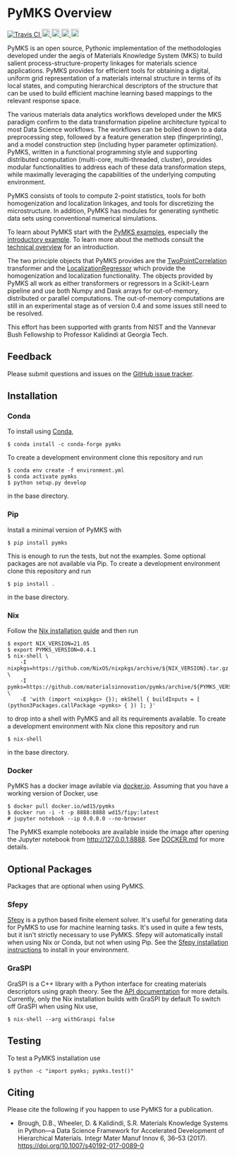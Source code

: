 # PyMKS Overview

<a href="https://travis-ci.org/materialsinnovation/pymks" target="_blank">
<img src="https://api.travis-ci.org/materialsinnovation/pymks.svg"
alt="Travis CI">
</a>
<a href="https://github.com/materialsinnovation/pymks/blob/master/LICENSE.md">
<img src="https://img.shields.io/badge/license-mit-blue.svg" alt="License" height="18">
</a>
<a href="http://pymks.readthedocs.io/en/latest/?badge=latest">
<img src="https://readthedocs.org/projects/pymks/badge/?version=latest" alt="Documentation Status" height="18">
</a>
<a href="https://pypi.python.org/pypi/pymks">
<img src="https://badge.fury.io/py/pymks.svg" alt="PyPI version" height="18">
</a>
<a href="https://circleci.com/gh/materialsinnovation/pymks">
<img src="https://circleci.com/gh/materialsinnovation/pymks.svg?style=shield" alt="Circle CI" height="18">
</a>

PyMKS is an open source, Pythonic implementation of the methodologies
developed under the aegis of Materials Knowledge System (MKS) to build
salient process-structure-property linkages for materials science
applications.  PyMKS provides for efficient tools for obtaining a
digital, uniform grid representation of a materials internal structure
in terms of its local states, and computing hierarchical descriptors
of the structure that can be used to build efficient machine learning
based mappings to the relevant response space.

The various materials data analytics workflows developed under the MKS
paradigm confirm to the data transformation pipeline architecture
typical to most Data Science workflows. The workflows can be boiled
down to a data preprocessing step, followed by a feature generation
step (fingerprinting), and a model construction step (including hyper
parameter optimization). PyMKS, written in a functional programming
style and supporting distributed computation (multi-core,
multi-threaded, cluster), provides modular functionalities to address
each of these data transformation steps, while maximally leveraging
the capabilities of the underlying computing environment.

PyMKS consists of tools to compute 2-point statistics, tools for both homogenization
and localization linkages, and tools for discretizing the microstructure. In addition,
PyMKS has modules for generating synthetic data sets using conventional numerical
simulations.

To learn about PyMKS start with the [PyMKS
examples](http://pymks.org/en/stable/EXAMPLES.rst), especially the
[introductory example](notebooks/intro.ipynb). To learn more about the
methods consult the [technical overview](notebooks/tech_overview.html)
for an introduction.

The two principle objects that PyMKS provides are the
[TwoPointCorrelation](http://pymks.org/en/stable/API.html#pymks.TwoPointCorrelation)
transformer and the
[LocalizationRegressor](http://pymks.org/en/stable/API.html#pymks.LocalizationRegressor)
which provide the homogenization and localization functionality. The
objects provided by PyMKS all work as either transformers or
regressors in a Scikit-Learn pipeline and use both Numpy and Dask
arrays for out-of-memory, distributed or parallel computations. The
out-of-memory computations are still in an experimental stage as of
version 0.4 and some issues still need to be resolved.

This effort has been supported with grants from NIST and the Vannevar Bush Fellowship to Professor Kalidindi at Georgia Tech.



## Feedback

Please submit questions and issues on the [GitHub issue
tracker](https://github.com/materialsinnovation/pymks/issues).

## Installation

### Conda

To install using [Conda][conda],

    $ conda install -c conda-forge pymks

To create a development environment clone this repository and run

    $ conda env create -f environment.yml
    $ conda activate pymks
    $ python setup.py develop

in the base directory.

### Pip

Install a minimal version of PyMKS with

    $ pip install pymks

This is enough to run the tests, but not the examples. Some optional
packages are not available via Pip. To create a development
environment clone this repository and run

    $ pip install .

in the base directory.

### Nix

Follow the [Nix installation
guide](https://nixos.org/nix/manual/#chap-quick-start) and then run

    $ export NIX_VERSION=21.05
    $ export PYMKS_VERSION=0.4.1
    $ nix-shell \
        -I nixpkgs=https://github.com/NixOS/nixpkgs/archive/${NIX_VERSION}.tar.gz \
        -I pymks=https://github.com/materialsinnovation/pymks/archive/${PYMKS_VERSION}.tar.gz \
        -E 'with (import <nixpkgs> {}); mkShell { buildInputs = [ (python3Packages.callPackage <pymks> { }) ]; }'

to drop into a shell with PyMKS and all its requirements available. To
create a development environment with Nix clone this repository and
run

    $ nix-shell

in the base directory.

### Docker

PyMKS has a docker image avilable via
[docker.io](https://hub.docker.com/repository/docker/wd15/pymks). Assuming
that you have a working version of Docker, use

    $ docker pull docker.io/wd15/pymks
    $ docker run -i -t -p 8888:8888 wd15/fipy:latest
    # jupyter notebook --ip 0.0.0.0 --no-browser

The PyMKS example notebooks are available inside the image after
opening the Jupyter notebook from http://127.0.0.1:8888. See
[DOCKER.md](./DOCKER.md) for more details.

## Optional Packages

Packages that are optional when using PyMKS.

### Sfepy

[Sfepy](http://sfepy.org/doc-devel/index.html) is a python based
finite element solver. It's useful for generating data for PyMKS to
use for machine learning tasks. It's used in quite a few tests, but it
isn't strictly necessary to use PyMKS.  Sfepy will automatically
install when using Nix or Conda, but not when using Pip. See the
[Sfepy installation
instructions](http://sfepy.org/doc-devel/installation.html) to install
in your environment.

### GraSPI

GraSPI is a C++ library with a Python interface for creating materials
descriptors using graph theory. See the [API
documentation](http://pymks.org/en/stable/API.html#pymks.graph_descriptors)
for more details. Currently, only the Nix installation builds with
GraSPI by default To switch off GraSPI when using Nix use,

    $ nix-shell --arg withGraspi false

## Testing

To test a PyMKS installation use

    $ python -c "import pymks; pymks.test()"

## Citing

Please cite the following if you happen to use PyMKS for a
publication.

 - Brough, D.B., Wheeler, D. & Kalidindi, S.R. Materials Knowledge
   Systems in Python—a Data Science Framework for Accelerated
   Development of Hierarchical Materials. Integr Mater Manuf Innov 6,
   36–53 (2017). https://doi.org/10.1007/s40192-017-0089-0

[conda]: https://docs.conda.io/en/latest/
